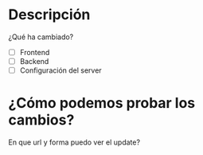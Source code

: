 # Descripción
¿Qué ha cambiado?

- [ ] Frontend
- [ ] Backend
- [ ] Configuración del server

# ¿Cómo podemos probar los cambios?
En que  url y  forma puedo ver el update?



